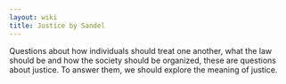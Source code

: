 ```yaml
---
layout: wiki
title: Justice by Sandel
---
```

Questions about how individuals should treat one another,
what the law should be and how the society should be organized, these are questions about justice. To answer them, we should explore the meaning of justice.
